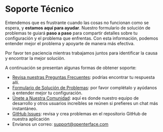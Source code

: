 # Soporte Técnico

Entendemos que es frustrante cuando las cosas no funcionan como se espera, y **estamos aquí para ayudar**. Nuestro formulario de solución de problemas te guiará **paso a paso** para compartir detalles sobre tu configuración y el problema que enfrentas. Con esta información, podemos entender mejor el problema y apoyarte de manera más efectiva.

Por favor ten paciencia mientras trabajamos juntos para identificar la causa y encontrar la mejor solución.

A continuación se presentan algunas formas de obtener soporte:

- [Revisa nuestras Preguntas Frecuentes](/faq): podrías encontrar tu respuesta allí.
- [Formulario de Solución de Problemas](/support): por favor complétalo y ayúdanos a entender mejor tu configuración.
- [Únete a Nuestra Comunidad](/community): aquí es donde nuestro equipo de desarrollo y otros usuarios increíbles se reúnen si prefieres un chat más instantáneo.
- [GitHub Issues](/app): revisa y crea problemas en el repositorio GitHub de nuestra aplicación
- Envíanos un correo: [support@openterface.com](mailto:support@openterface.com)
